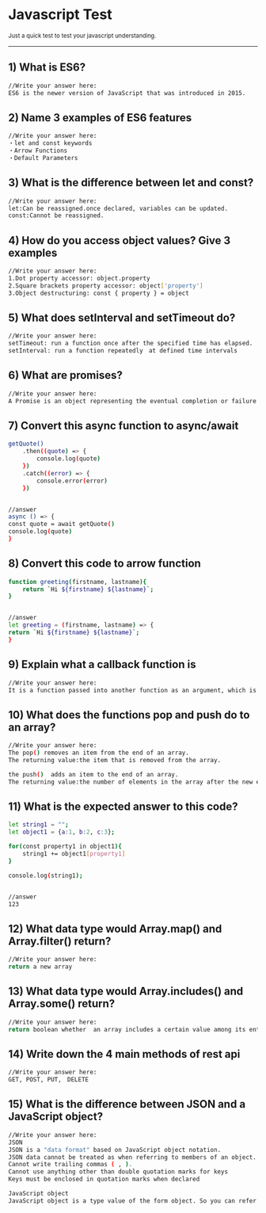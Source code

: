 # Javascript Test

<small>Just a quick test to test your javascript understanding.</small>

---

## 1) What is ES6?

```bash
//Write your answer here:
ES6 is the newer version of JavaScript that was introduced in 2015.
```

## 2) Name 3 examples of ES6 features

```bash
//Write your answer here:
・let and const keywords
・Arrow Functions
・Default Parameters
```

## 3) What is the difference between let and const?

```bash
//Write your answer here:
let:Can be reassigned.once declared, variables can be updated.
const:Cannot be reassigned.
```

## 4) How do you access object values? Give 3 examples

```bash
//Write your answer here:
1.Dot property accessor: object.property
2.Square brackets property accessor: object['property']
3.Object destructuring: const { property } = object
```

## 5) What does setInterval and setTimeout do?

```bash
//Write your answer here:
setTimeout: run a function once after the specified time has elapsed.
setInterval: run a function repeatedly　at defined time intervals
```

## 6) What are promises?

```bash
//Write your answer here:
A Promise is an object representing the eventual completion or failure of an asynchronous operation.
```

## 7) Convert this async function to async/await

```bash
getQuote()
    .then((quote) => {
        console.log(quote)
    })
    .catch((error) => {
        console.error(error)
    })


//answer
async () => {
const quote = await getQuote()
console.log(quote)
}

```

## 8) Convert this code to arrow function

```bash
function greeting(firstname, lastname){
    return `Hi ${firstname} ${lastname}`;
}


//answer
let greeting = (firstname, lastname) => {
return `Hi ${firstname} ${lastname}`;
}


```

## 9) Explain what a callback function is

```bash
//Write your answer here:
It is a function passed into another function as an argument, which is then invoked inside the outer function to complete some kind of routine or action
```

## 10) What does the functions pop and push do to an array?

```bash
//Write your answer here:
The pop() removes an item from the end of an array.
The returning value:the item that is removed from the array.

the push()  adds an item to the end of an array.
The returning value:the number of elements in the array after the new element has been added.
```

## 11) What is the expected answer to this code?

```bash
let string1 = "";
let object1 = {a:1, b:2, c:3};

for(const property1 in object1){
    string1 += object1[property1]
}

console.log(string1);


//answer
123


```

## 12) What data type would Array.map() and Array.filter() return?

```bash
//Write your answer here:
return a new array
```

## 13) What data type would Array.includes() and Array.some() return?

```bash
//Write your answer here:
return boolean whether  an array includes a certain value among its entries.
```

## 14) Write down the 4 main methods of rest api

```bash
//Write your answer here:
GET, POST, PUT,　DELETE
```

## 15) What is the difference between JSON and a JavaScript object?

```bash
//Write your answer here:
JSON
JSON is a "data format" based on JavaScript object notation.
JSON data cannot be treated as when referring to members of an object.
Cannot write trailing commas ( , ).
Cannot use anything other than double quotation marks for keys
Keys must be enclosed in quotation marks when declared

JavaScript object
JavaScript object is a type value of the form object. So you can refer to or assign values in an object as members of a variable that is an object.

```
